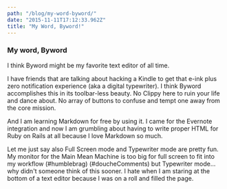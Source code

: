 ```yaml
---
path: "/blog/my-word-byword/"
date: "2015-11-11T17:12:33.962Z"
title: "My Word, Byword!"
---
```


### My word, Byword
I think Byword might be my favorite text editor of all time.

I have friends that are talking about hacking a Kindle to get that e-ink plus zero notification experience (aka a digital typewriter). I think Byword accomplishes this in its toolbar-less beauty. No Clippy here to ruin your life and dance about. No array of buttons to confuse and tempt one away from the core mission.

And I am learning Markdown for free by using it. I came for the Evernote integration and now I am grumbling about having to write proper HTML for Ruby on Rails at all because I love Markdown so much.

Let me just say also Full Screen mode and Typewriter mode are pretty fun. My monitor for the Main Mean Machine is too big for full screen to fit into my workflow (#humblebrag) (#doucheComments) but Typewriter mode... why didn't someone think of this sooner. I hate when I am staring at the bottom of a text editor because I was on a roll and filled the page.
